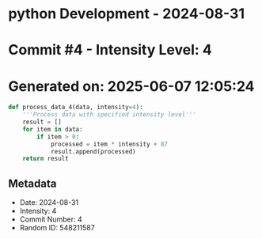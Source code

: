 ﻿# python Development - 2024-08-31
# Commit #4 - Intensity Level: 4
# Generated on: 2025-06-07 12:05:24
```python
def process_data_4(data, intensity=4):
    '''Process data with specified intensity level'''
    result = []
    for item in data:
        if item > 0:
            processed = item * intensity + 87
            result.append(processed)
    return result
```
## Metadata
- Date: 2024-08-31
- Intensity: 4
- Commit Number: 4
- Random ID: 548211587
